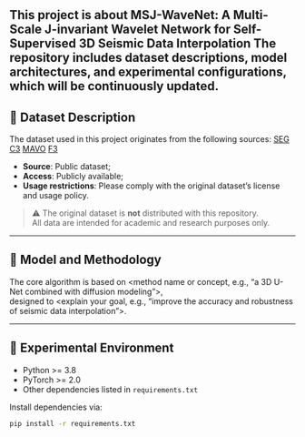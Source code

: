 # <Project Title>

This project is about  MSJ-WaveNet: A Multi-Scale J-invariant Wavelet Network for Self-Supervised 3D Seismic Data Interpolation
The repository includes dataset descriptions, model architectures, and experimental configurations, which will be continuously updated.
---

## 📂 Dataset Description

The dataset used in this project originates from the following sources:
[SEG C3](https://wiki.seg.org/wiki/SEG_C3_45_shot)
[MAVO](https://wiki.seg.org/wiki/Mobil_AVO_viking_graben_line_12)
[F3](https://wiki.seg.org/wiki/F3_Netherlands)


- **Source**: Public dataset;
- **Access**: Publicly available;
- **Usage restrictions**: Please comply with the original dataset’s license and usage policy.

> ⚠️ The original dataset is **not** distributed with this repository.  
> All data are intended for academic and research purposes only.

---

## 🧠 Model and Methodology

The core algorithm is based on <method name or concept, e.g., “a 3D U-Net combined with diffusion modeling”>,  
designed to <explain your goal, e.g., “improve the accuracy and robustness of seismic data interpolation”>.

---

## 🧪 Experimental Environment

- Python >= 3.8  
- PyTorch >= 2.0  
- Other dependencies listed in `requirements.txt`

Install dependencies via:

```bash
pip install -r requirements.txt
